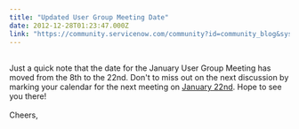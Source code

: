 ```yaml
---
title: "Updated User Group Meeting Date"
date: 2012-12-28T01:23:47.000Z
link: "https://community.servicenow.com/community?id=community_blog&sys_id=006d6a29dbd0dbc01dcaf3231f96191b"
---
```

<p><a href="http://community.servicenow.com/eastern-missouri-user-group"><img alt="" title="Click here to visit the User Group Site on ServiceNow.comhttp://community.servicenow.com/eastern-missouri-user-group" src="http://db.tt/vpDCQW0T" /></a><br /><br />Just a quick note that the date for the January User Group Meeting has moved from the 8th to the 22nd. Don't to miss out on the next discussion by marking your calendar for the next meeting on <a title="mmunity.servicenow.com/og_calendar/9740" href="http://community.servicenow.com/og_calendar/9740" target="_blank">January 22nd</a>. Hope to see you there!<br /><br />Cheers,</p>